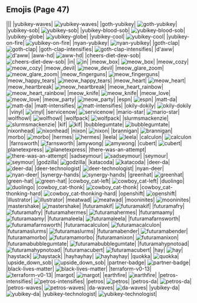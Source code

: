 
## Emojis (Page 47)
|||
|yubikey-waves| ![yubikey-waves](/output/yubikey-waves.gif)|
|goth-yubikey| ![goth-yubikey](/output/goth-yubikey.png)|
|yubikey-sob| ![yubikey-sob](/output/yubikey-sob.png)|
|yubikey-blood-sob| ![yubikey-blood-sob](/output/yubikey-blood-sob.png)|
|yubikey-globe| ![yubikey-globe](/output/yubikey-globe.gif)|
|yubikey-cool| ![yubikey-cool](/output/yubikey-cool.png)|
|yubikey-on-fire| ![yubikey-on-fire](/output/yubikey-on-fire.gif)|
|nyan-yubikey| ![nyan-yubikey](/output/nyan-yubikey.gif)|
|goth-clap| ![goth-clap](/output/goth-clap.gif)|
|goth-clap-intensifies| ![goth-clap-intensifies](/output/goth-clap-intensifies.gif)|
|d'aww| ![d'aww](/output/d'aww.png)|
|aww-hd| ![aww-hd](/output/aww-hd)|
|cheers-diet-dew-sob| ![cheers-diet-dew-sob](/output/cheers-diet-dew-sob.png)|
|in| ![in](/output/in.png)|
|meow_box| ![meow_box](/output/meow_box.png)|
|meow_cozy| ![meow_cozy](/output/meow_cozy.png)|
|meow_devil| ![meow_devil](/output/meow_devil.png)|
|meow_glare_zoom| ![meow_glare_zoom](/output/meow_glare_zoom.gif)|
|meow_fingerguns| ![meow_fingerguns](/output/meow_fingerguns.png)|
|meow_happy_tears| ![meow_happy_tears](/output/meow_happy_tears.png)|
|meow_heart| ![meow_heart](/output/meow_heart.png)|
|meow_heartbreak| ![meow_heartbreak](/output/meow_heartbreak.gif)|
|meow_heart_rainbow| ![meow_heart_rainbow](/output/meow_heart_rainbow.gif)|
|meow_knife| ![meow_knife](/output/meow_knife.png)|
|meow_love| ![meow_love](/output/meow_love.png)|
|meow_party| ![meow_party](/output/meow_party)|
|espn| ![espn](/output/espn.png)|
|matt-da| ![matt-da](/output/matt-da.png)|
|matt-intensifies| ![matt-intensifies](/output/matt-intensifies.gif)|
|okily-dokily| ![okily-dokily](/output/okily-dokily)|
|vinyl| ![vinyl](/output/vinyl.png)|
|servicenow| ![servicenow](/output/servicenow.jpg)|
|mario-star| ![mario-star](/output/mario-star.png)|
|wolfhowl| ![wolfhowl](/output/wolfhowl.jpg)|
|wolfpack| ![wolfpack](/output/wolfpack.png)|
|slurmsmackenzie| ![slurmsmackenzie](/output/slurmsmackenzie.png)|
|kif| ![kif](/output/kif.png)|
|bubblegumtate| ![bubblegumtate](/output/bubblegumtate.png)|
|nixonhead| ![nixonhead](/output/nixonhead.png)|
|nixon| ![nixon](/output/nixon)|
|brannigan| ![brannigan](/output/brannigan.png)|
|morbo| ![morbo](/output/morbo.png)|
|hermes| ![hermes](/output/hermes.png)|
|leela| ![leela](/output/leela.png)|
|calculon| ![calculon](/output/calculon.png)|
|farnsworth| ![farnsworth](/output/farnsworth.png)|
|amywong| ![amywong](/output/amywong.png)|
|cubert| ![cubert](/output/cubert.png)|
|planetexpress| ![planetexpress](/output/planetexpress.png)|
|there-was-an-attempt| ![there-was-an-attempt](/output/there-was-an-attempt.png)|
|sadseymour| ![sadseymour](/output/sadseymour.png)|
|seymour| ![seymour](/output/seymour.png)|
|godzilla| ![godzilla](/output/godzilla.jpg)|
|katacoda| ![katacoda](/output/katacoda.png)|
|deer-da| ![deer-da](/output/deer-da.png)|
|deer-technologist| ![deer-technologist](/output/deer-technologist.png)|
|nyan-deer| ![nyan-deer](/output/nyan-deer.gif)|
|synergy-hands| ![synergy-hands](/output/synergy-hands.jpg)|
|greenhat| ![greenhat](/output/greenhat.png)|
|green-hat| ![green-hat](/output/green-hat)|
|cowboy_cat-left| ![cowboy_cat-left](/output/cowboy_cat-left.png)|
|duolingo| ![duolingo](/output/duolingo.png)|
|cowboy_cat-thonk| ![cowboy_cat-thonk](/output/cowboy_cat-thonk.png)|
|cowboy_cat-thonking-hard| ![cowboy_cat-thonking-hard](/output/cowboy_cat-thonking-hard.png)|
|openshift| ![openshift](/output/openshift.png)|
|illustrator| ![illustrator](/output/illustrator.png)|
|meatwad| ![meatwad](/output/meatwad.png)|
|mooninites| ![mooninites](/output/mooninites.png)|
|mastershake| ![mastershake](/output/mastershake.png)|
|futuramakif| ![futuramakif](/output/futuramakif)|
|futuramafry| ![futuramafry](/output/futuramafry)|
|futuramahermes| ![futuramahermes](/output/futuramahermes)|
|futuramaamy| ![futuramaamy](/output/futuramaamy)|
|futuramaleela| ![futuramaleela](/output/futuramaleela)|
|futuramafarnsworth| ![futuramafarnsworth](/output/futuramafarnsworth)|
|futuramacalculon| ![futuramacalculon](/output/futuramacalculon)|
|futuramaslurms| ![futuramaslurms](/output/futuramaslurms)|
|futuramabender| ![futuramabender](/output/futuramabender)|
|futuramamorbo| ![futuramamorbo](/output/futuramamorbo)|
|futuramanixon| ![futuramanixon](/output/futuramanixon)|
|futuramabubblegumtate| ![futuramabubblegumtate](/output/futuramabubblegumtate)|
|futuramahypnotoad| ![futuramahypnotoad](/output/futuramahypnotoad)|
|futuramacubert| ![futuramacubert](/output/futuramacubert)|
|hay| ![hay](/output/hay.png)|
|haystack| ![haystack](/output/haystack.png)|
|hayhayhay| ![hayhayhay](/output/hayhayhay.png)|
|quokka| ![quokka](/output/quokka.png)|
|upside_down_sob| ![upside_down_sob](/output/upside_down_sob.png)|
|partner-badge| ![partner-badge](/output/partner-badge.png)|
|black-lives-matter| ![black-lives-matter](/output/black-lives-matter.png)|
|terraform-v0-13| ![terraform-v0-13](/output/terraform-v0-13.png)|
|margot| ![margot](/output/margot.png)|
|earthfire| ![earthfire](/output/earthfire.gif)|
|petros-intensifies| ![petros-intensifies](/output/petros-intensifies.gif)|
|petros| ![petros](/output/petros.png)|
|petros-da| ![petros-da](/output/petros-da.png)|
|petros-waves| ![petros-waves](/output/petros-waves.gif)|
|da-waves| ![da-waves](/output/da-waves.gif)|
|yubikey-da| ![yubikey-da](/output/yubikey-da.png)|
|yubikey-technologist| ![yubikey-technologist](/output/yubikey-technologist.png)|
